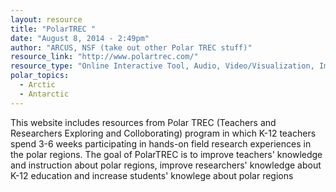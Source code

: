```yaml
---
layout: resource
title: "PolarTREC "
date: "August 8, 2014 - 2:49pm"
author: "ARCUS, NSF (take out other Polar TREC stuff)"
resource_link: "http://www.polartrec.com/"
resource_type: "Online Interactive Tool, Audio, Video/Visualization, Images, Curriculum, Website, Publication"
polar_topics:
  - Arctic
  - Antarctic
---
```


This website includes resources from Polar TREC (Teachers and Researchers Exploring and Colloborating) program in which K-12 teachers spend 3-6 weeks participating in hands-on field research experiences in the polar regions.   The goal of PolarTREC is to improve teachers' knowledge and instruction about polar regions, improve researchers' knowledge about K-12  education and increase students' knowlege about polar regions
